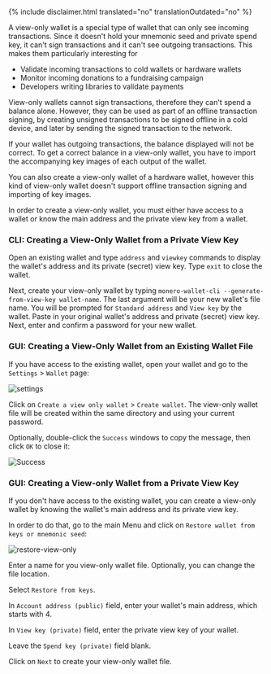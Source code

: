 {% include disclaimer.html translated="no" translationOutdated="no" %}

A view-only wallet is a special type of wallet that can only see incoming transactions. Since it doesn't hold your mnemonic seed and private spend key, it can't sign transactions and it can't see outgoing transactions. This makes them particularly interesting for

* Validate incoming transactions to cold wallets or hardware wallets
* Monitor incoming donations to a fundraising campaign
* Developers writing libraries to validate payments

View-only wallets cannot sign transactions, therefore they can't spend a balance alone. However, they can be used as part of an offline transaction signing, by creating unsigned transactions to be signed offline in a cold device, and later by sending the signed transaction to the network.

If your wallet has outgoing transactions, the balance displayed will not be correct. To get a correct balance in a view-only wallet, you have to import the accompanying key images of each output of the wallet.

You can also create a view-only wallet of a hardware wallet, however this kind of view-only wallet doesn't support offline transaction signing and importing of key images.

In order to create a view-only wallet, you must either have access to a wallet or know the main address and the private view key from a wallet.

### CLI: Creating a View-Only Wallet from a Private View Key

Open an existing wallet and type `address` and `viewkey` commands to display the wallet's address and its private (secret) view key. Type `exit` to close the wallet.

Next, create your view-only wallet by typing `monero-wallet-cli --generate-from-view-key wallet-name`. The last argument will be your new wallet's file name. You will be prompted for `Standard address` and `View key` by the wallet. Paste in your original wallet's address and private (secret) view key. Next, enter and confirm a password for your new wallet.

### GUI: Creating a View-Only Wallet from an Existing Wallet File
If you have access to the existing wallet, open your wallet and go to the `Settings` > `Wallet` page:

![settings](png/view-only/settings.png)

Click on `Create a view only wallet` > `Create wallet`. The view-only wallet file will be created within the same directory and using your current password.

Optionally, double-click the `Success` windows to copy the message, then click `OK` to close it:

![Success](png/view-only/Success.png)

### GUI: Creating a View-only Wallet from a Private View Key
If you don't have access to the existing wallet, you can create a view-only wallet by knowing the wallet's main address and its private view key.

In order to do that, go to the main Menu and click on `Restore wallet from keys or mnemonic seed`:

![restore-view-only](png/view-only/restore-view-only.png)

Enter a name for you view-only wallet file. Optionally, you can change the file location.

Select `Restore from keys`.

In `Account address (public)` field, enter your wallet's main address, which starts with 4.

In `View key (private)` field, enter the private view key of your wallet.

Leave the `Spend key (private)` field blank.

Click on `Next` to create your view-only wallet file.
